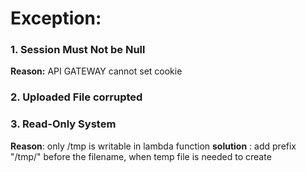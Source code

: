 # Exception:
### 1. Session Must Not be Null
**Reason:** API GATEWAY cannot set cookie
### 2. Uploaded File corrupted
### 3. Read-Only System
**Reason**: only /tmp is writable in lambda function
**solution** : add prefix "/tmp/" before the filename, when temp file is needed to create
